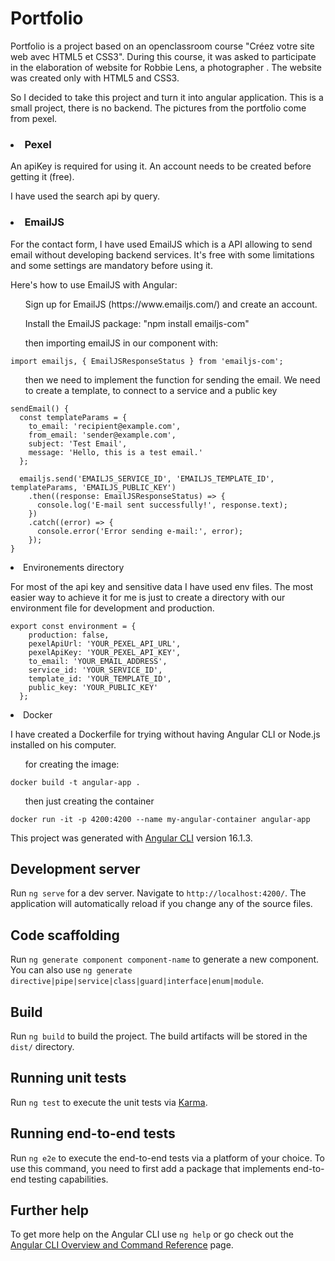 <link rel="stylesheet" href="https://cdnjs.cloudflare.com/ajax/libs/font-awesome/5.15.3/css/all.min.css">

# Portfolio

Portfolio <i class="fas fa-thin fa-book" style="color: #8c88af;"/></i> is a project based on an openclassroom course "Créez votre site web avec HTML5 et CSS3". During this course, it was asked to participate in the elaboration of website for Robbie Lens, a photographer <i class="fas fa-duotone fa-camera-retro"></i>. The website was created only with HTML5 and CSS3.

So I decided to take this project and turn it into angular application. This is a small project, there is no backend. The pictures from the portfolio come from pexel.

### <li>Pexel</li>

An apiKey is required for using it. An account needs to be created before getting it (free).

I have used the search api by query.

### <li>EmailJS</li>

For the contact form, I have used EmailJS which is a API allowing to send email without developing backend services. It's free with some limitations and some settings are mandatory before using it.

Here's how to use EmailJS with Angular:

<ol>Sign up for EmailJS (https://www.emailjs.com/) and create an account.</ol>
<ol>Install the EmailJS package: "npm install emailjs-com"
</ol>
<ol> then importing emailJS in our component with: 
</ol>

```
import emailjs, { EmailJSResponseStatus } from 'emailjs-com';
```

<ol>then we need to implement the function for sending the email. We need to create a template, to connect to a service and a public key</ol>

```
sendEmail() {
  const templateParams = {
    to_email: 'recipient@example.com',
    from_email: 'sender@example.com',
    subject: 'Test Email',
    message: 'Hello, this is a test email.'
  };

  emailjs.send('EMAILJS_SERVICE_ID', 'EMAILJS_TEMPLATE_ID', templateParams, 'EMAILJS_PUBLIC_KEY')
    .then((response: EmailJSResponseStatus) => {
      console.log('E-mail sent successfully!', response.text);
    })
    .catch((error) => {
      console.error('Error sending e-mail:', error);
    });
}
```

<li>Environements directory</li>

For most of the api key and sensitive data I have used env files. The most easier way to achieve it for me is just to create a directory with our environment file for development and production.

```
export const environment = {
    production: false,
    pexelApiUrl: 'YOUR_PEXEL_API_URL',
    pexelApiKey: 'YOUR_PEXEL_API_KEY',
    to_email: 'YOUR_EMAIL_ADDRESS',
    service_id: 'YOUR_SERVICE_ID',
    template_id: 'YOUR_TEMPLATE_ID',
    public_key: 'YOUR_PUBLIC_KEY'
  };
```

<li>Docker</li>

I have created a Dockerfile for trying without having Angular CLI or Node.js installed on his computer. 

<ol>for creating the image:</ol>

```
docker build -t angular-app .
```

<ol>then just creating the container</ol>

```
docker run -it -p 4200:4200 --name my-angular-container angular-app
```

This project was generated with [Angular CLI](https://github.com/angular/angular-cli) version 16.1.3.

## Development server

Run `ng serve` for a dev server. Navigate to `http://localhost:4200/`. The application will automatically reload if you change any of the source files.

## Code scaffolding

Run `ng generate component component-name` to generate a new component. You can also use `ng generate directive|pipe|service|class|guard|interface|enum|module`.

## Build

Run `ng build` to build the project. The build artifacts will be stored in the `dist/` directory.

## Running unit tests

Run `ng test` to execute the unit tests via [Karma](https://karma-runner.github.io).

## Running end-to-end tests

Run `ng e2e` to execute the end-to-end tests via a platform of your choice. To use this command, you need to first add a package that implements end-to-end testing capabilities.

## Further help

To get more help on the Angular CLI use `ng help` or go check out the [Angular CLI Overview and Command Reference](https://angular.io/cli) page.